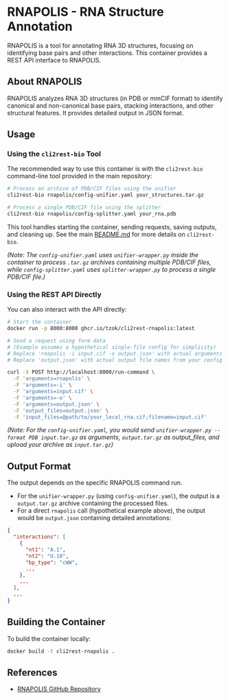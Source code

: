 # RNAPOLIS - RNA Structure Annotation

RNAPOLIS is a tool for annotating RNA 3D structures, focusing on identifying base pairs and other interactions. This container provides a REST API interface to RNAPOLIS.

## About RNAPOLIS

RNAPOLIS analyzes RNA 3D structures (in PDB or mmCIF format) to identify canonical and non-canonical base pairs, stacking interactions, and other structural features. It provides detailed output in JSON format.

## Usage

### Using the `cli2rest-bio` Tool

The recommended way to use this container is with the `cli2rest-bio` command-line tool provided in the main repository:

```bash
# Process an archive of PDB/CIF files using the unifier
cli2rest-bio rnapolis/config-unifier.yaml your_structures.tar.gz

# Process a single PDB/CIF file using the splitter
cli2rest-bio rnapolis/config-splitter.yaml your_rna.pdb
```

This tool handles starting the container, sending requests, saving outputs, and cleaning up. See the main [README.md](../README.md) for more details on `cli2rest-bio`.

*(Note: The `config-unifier.yaml` uses `unifier-wrapper.py` inside the container to process `.tar.gz` archives containing multiple PDB/CIF files, while `config-splitter.yaml` uses `splitter-wrapper.py` to process a single PDB/CIF file.)*

### Using the REST API Directly

You can also interact with the API directly:

```bash
# Start the container
docker run -p 8000:8000 ghcr.io/tzok/cli2rest-rnapolis:latest

# Send a request using form data
# (Example assumes a hypothetical single-file config for simplicity)
# Replace 'rnapolis -i input.cif -o output.json' with actual arguments from your config
# Replace 'output.json' with actual output file names from your config

curl -X POST http://localhost:8000/run-command \
  -F 'arguments=rnapolis' \
  -F 'arguments=-i' \
  -F 'arguments=input.cif' \
  -F 'arguments=-o' \
  -F 'arguments=output.json' \
  -F 'output_files=output.json' \
  -F 'input_files=@path/to/your_local_rna.cif;filename=input.cif'
```

*(Note: For the `config-unifier.yaml`, you would send `unifier-wrapper.py --format PDB input.tar.gz` as arguments, `output.tar.gz` as output_files, and upload your archive as `input.tar.gz`)*

## Output Format

The output depends on the specific RNAPOLIS command run.

- For the `unifier-wrapper.py` (using `config-unifier.yaml`), the output is a `output.tar.gz` archive containing the processed files.
- For a direct `rnapolis` call (hypothetical example above), the output would be `output.json` containing detailed annotations:
```json
{
  "interactions": [
    {
      "nt1": "A.1",
      "nt2": "U.10",
      "bp_type": "cWW",
      ...
    },
    ...
  ],
  ...
}
```

## Building the Container

To build the container locally:

```bash
docker build -t cli2rest-rnapolis .
```

## References

- [RNAPOLIS GitHub Repository](https://github.com/analyze-rna/rnapolis)
